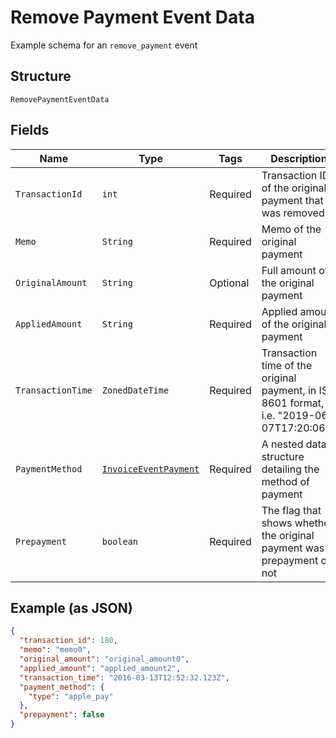 
# Remove Payment Event Data

Example schema for an `remove_payment` event

## Structure

`RemovePaymentEventData`

## Fields

| Name | Type | Tags | Description | Getter | Setter |
|  --- | --- | --- | --- | --- | --- |
| `TransactionId` | `int` | Required | Transaction ID of the original payment that was removed | int getTransactionId() | setTransactionId(int transactionId) |
| `Memo` | `String` | Required | Memo of the original payment | String getMemo() | setMemo(String memo) |
| `OriginalAmount` | `String` | Optional | Full amount of the original payment | String getOriginalAmount() | setOriginalAmount(String originalAmount) |
| `AppliedAmount` | `String` | Required | Applied amount of the original payment | String getAppliedAmount() | setAppliedAmount(String appliedAmount) |
| `TransactionTime` | `ZonedDateTime` | Required | Transaction time of the original payment, in ISO 8601 format, i.e. "2019-06-07T17:20:06Z" | ZonedDateTime getTransactionTime() | setTransactionTime(ZonedDateTime transactionTime) |
| `PaymentMethod` | [`InvoiceEventPayment`](../../doc/models/containers/invoice-event-payment.md) | Required | A nested data structure detailing the method of payment | InvoiceEventPayment getPaymentMethod() | setPaymentMethod(InvoiceEventPayment paymentMethod) |
| `Prepayment` | `boolean` | Required | The flag that shows whether the original payment was a prepayment or not | boolean getPrepayment() | setPrepayment(boolean prepayment) |

## Example (as JSON)

```json
{
  "transaction_id": 180,
  "memo": "memo0",
  "original_amount": "original_amount0",
  "applied_amount": "applied_amount2",
  "transaction_time": "2016-03-13T12:52:32.123Z",
  "payment_method": {
    "type": "apple_pay"
  },
  "prepayment": false
}
```

